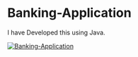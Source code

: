 # Banking-Application
I have Developed this using Java.

[![Banking-Application](https://img.youtube.com/vi/wRC01C0Q5o0/0.jpg)](https://www.youtube.com/watch?v=wRC01C0Q5o0)
